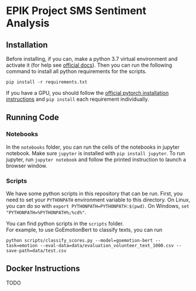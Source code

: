 # EPIK Project SMS Sentiment Analysis

## Installation
Before installing, if you can, make a python 3.7 virtual environment and activate it 
(for help see [official docs](https://docs.python.org/3/tutorial/venv.html)).
Then you can run the following command to install all python requirements for the scripts.
```
pip install -r requirements.txt
```
If you have a GPU, you should follow the 
[official pytorch installation instructions](https://pytorch.org/get-started/locally/)
and `pip install` each requirement individually.

## Running Code

### Notebooks
In the `notebooks` folder, you can run the cells of the notebooks in jupyter notebook.
Make sure `jupyter` is installed with `pip install jupyter`.
To run jupyter, run `jupyter notebook` and follow the printed instruction to launch a browser window.

### Scripts

We have some python scripts in this repository that can be run.
First, you need to set your `PYTHONPATH` environment variable to this directory.
On Linux, you can do so with `export PYTHONPATH=PYTHONPATH:$(pwd)`. 
On Windows, `set "PYTHONPATH=%PYTHONPATH%;%cd%"`.

You can find python scripts in the `scripts` folder.  
For example, to use GoEmotionBert to classify texts, you can run 
```
python scripts/classify_scores.py --model=goemotion-bert --task=emotion --eval-data=data/evaluation_volunteer_text_1000.csv --save-path=data/test.csv
```

## Docker Instructions
TODO
